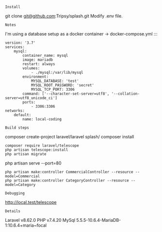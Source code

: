 `Install`

git clone git@github.com:Tripsy/splash.git
Modify .env file.

`Notes`

I'm using a database setup as a docker container -> docker-compose.yml :::

```
version: '3.7'
services:
    mysql:
        container_name: mysql
        image: mariadb
        restart: always
        volumes:
            - ./mysql:/var/lib/mysql
        environment:
            MYSQL_DATABASE: 'test'
            MYSQL_ROOT_PASSWORD: 'secret'
            MYSQL_TCP_PORT: 3306
        command: ['--character-set-server=utf8', '--collation-server=utf8_unicode_ci']
        ports:
            - 3306:3306
networks:
    default:
        name: local-coding
```

`Build steps`

composer create-project laravel/laravel splash/
composer install

    composer require laravel/telescope
    php artisan telescope:install
    php artisan migrate

php artisan serve --port=80

    php artisan make:controller CommercialController --resource --model=Commercial
    php artisan make:controller CategoryController --resource --model=Category

`Debugging`

http://local.test/telescope

`Details`

Laravel v8.62.0
PHP v7.4.20
MySql 5.5.5-10.6.4-MariaDB-1:10.6.4+maria~focal

